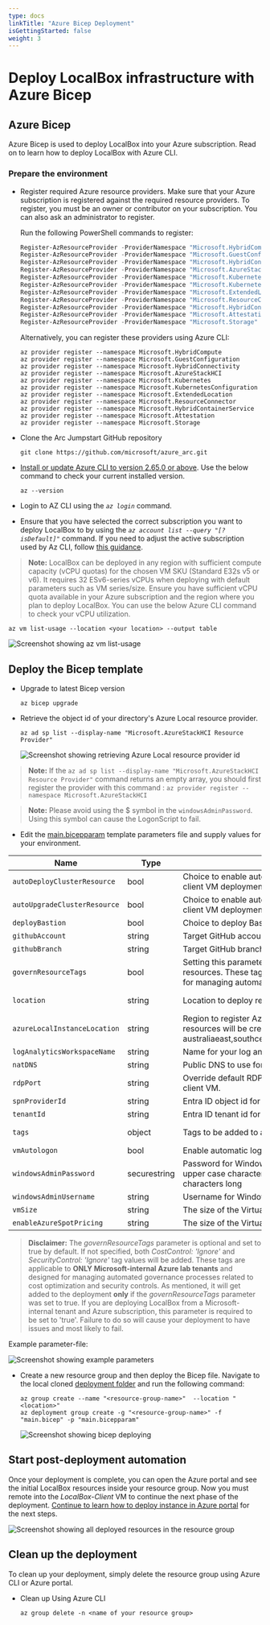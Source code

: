 ```yaml
---
type: docs
linkTitle: "Azure Bicep Deployment"
isGettingStarted: false
weight: 3
---
```


# Deploy LocalBox infrastructure with Azure Bicep

## Azure Bicep

Azure Bicep is used to deploy LocalBox into your Azure subscription. Read on to learn how to deploy LocalBox with Azure CLI.

### Prepare the environment

- Register required Azure resource providers. Make sure that your Azure subscription is registered against the required resource providers. To register, you must be an owner or contributor on your subscription. You can also ask an administrator to register.

  Run the following PowerShell commands to register:

  ```powershell
  Register-AzResourceProvider -ProviderNamespace "Microsoft.HybridCompute"
  Register-AzResourceProvider -ProviderNamespace "Microsoft.GuestConfiguration"
  Register-AzResourceProvider -ProviderNamespace "Microsoft.HybridConnectivity"
  Register-AzResourceProvider -ProviderNamespace "Microsoft.AzureStackHCI"
  Register-AzResourceProvider -ProviderNamespace "Microsoft.Kubernetes"
  Register-AzResourceProvider -ProviderNamespace "Microsoft.KubernetesConfiguration"
  Register-AzResourceProvider -ProviderNamespace "Microsoft.ExtendedLocation"
  Register-AzResourceProvider -ProviderNamespace "Microsoft.ResourceConnector"
  Register-AzResourceProvider -ProviderNamespace "Microsoft.HybridContainerService"
  Register-AzResourceProvider -ProviderNamespace "Microsoft.Attestation"
  Register-AzResourceProvider -ProviderNamespace "Microsoft.Storage"
  ```

  Alternatively, you can register these providers using Azure CLI:

  ```shell
  az provider register --namespace Microsoft.HybridCompute
  az provider register --namespace Microsoft.GuestConfiguration
  az provider register --namespace Microsoft.HybridConnectivity
  az provider register --namespace Microsoft.AzureStackHCI
  az provider register --namespace Microsoft.Kubernetes
  az provider register --namespace Microsoft.KubernetesConfiguration
  az provider register --namespace Microsoft.ExtendedLocation
  az provider register --namespace Microsoft.ResourceConnector
  az provider register --namespace Microsoft.HybridContainerService
  az provider register --namespace Microsoft.Attestation
  az provider register --namespace Microsoft.Storage
  ```

- Clone the Arc Jumpstart GitHub repository

  ```shell
  git clone https://github.com/microsoft/azure_arc.git
  ```

- [Install or update Azure CLI to version 2.65.0 or above](https://learn.microsoft.com/cli/azure/install-azure-cli?view=azure-cli-latest). Use the below command to check your current installed version.

  ```shell
  az --version
  ```

- Login to AZ CLI using the *`az login`* command.

- Ensure that you have selected the correct subscription you want to deploy LocalBox to by using the *`az account list --query "[?isDefault]"`* command. If you need to adjust the active subscription used by Az CLI, follow [this guidance](https://learn.microsoft.com/cli/azure/manage-azure-subscriptions-azure-cli#change-the-active-subscription).

> **Note:** LocalBox can be deployed in any region with sufficient compute capacity (vCPU quotas) for the chosen VM SKU (Standard E32s v5 or v6). It requires 32 ESv6-series vCPUs when deploying with default parameters such as VM series/size. Ensure you have sufficient vCPU quota available in your Azure subscription and the region where you plan to deploy LocalBox. You can use the below Azure CLI command to check your vCPU utilization.

  ```shell
  az vm list-usage --location <your location> --output table
  ```

  ![Screenshot showing az vm list-usage](./az_vm_list_usage.png)

## Deploy the Bicep template

- Upgrade to latest Bicep version

  ```shell
  az bicep upgrade
  ```

- Retrieve the object id of your directory's Azure Local resource provider.

  ```shell
  az ad sp list --display-name "Microsoft.AzureStackHCI Resource Provider"
  ```

  ![Screenshot showing retrieving Azure Local resource provider id](./hci_rp_id.png)

> **Note:** If the ```az ad sp list --display-name "Microsoft.AzureStackHCI Resource Provider"``` command returns an empty array, you should first register the provider with this command : ```az provider register --namespace Microsoft.AzureStackHCI```

> **Note:** Please avoid using the $ symbol in the `windowsAdminPassword`. Using this symbol can cause the LogonScript to fail.

- Edit the [main.bicepparam](https://github.com/microsoft/azure_arc/blob/main/azure_jumpstart_localbox/bicep/main.bicepparam) template parameters file and supply values for your environment.

| Name | Type | Description | Default |
| --- | --- | --- | --- |
| `autoDeployClusterResource` | bool | Choice to enable automatic deployment of Azure Local enabled by Arc instance resource after the client VM deployment is complete. | true |
| `autoUpgradeClusterResource` | bool | Choice to enable automatic upgrade of Azure Local enabled by Arc instance resource after the client VM deployment is complete. Only applicable when autoDeployClusterResource is true. | false |
| `deployBastion` | bool | Choice to deploy Bastion to connect to the client VM | false |
| `githubAccount` | string | Target GitHub account | "microsoft" |
| `githubBranch` | string | Target GitHub branch | "main" |
| `governResourceTags` | bool | Setting this parameter to `true` will add the `CostControl` and `SecurityControl` tags to the provisioned resources. These tags are applicable to ONLY Microsoft-internal Azure lab tenants and designed for managing automated governance processes related to cost optimization and security controls | true |
| `location` | string | Location to deploy resources | Resource group`s location |
| `azureLocalInstanceLocation` | string | Region to register Azure Local instance in. This is the region where the Azure Local instance resources will be created. The region must be one of the supported Azure Local regions: australiaeast,southcentralus,eastus,westeurope,southeastasia,canadacentral,japaneast,centralindia | australiaeast |
| `logAnalyticsWorkspaceName` | string | Name for your log analytics workspace |  |
| `natDNS` | string | Public DNS to use for the domain | "8.8.8.8" |
| `rdpPort` | string | Override default RDP port using this parameter. Default is 3389. No changes will be made to the client VM. | "3389" |
| `spnProviderId` | string | Entra ID object id for your _Microsoft.AzureStackHCI_ resource provider |  |
| `tenantId` | string | Entra ID tenant id for your subscription |  |
| `tags` | object | Tags to be added to all resources | {"Project": "jumpstart_LocalBox"} |
| `vmAutologon` | bool | Enable automatic logon into LocalBox Virtual Machine | true |
| `windowsAdminPassword` | securestring | Password for Windows account. Password must have 3 of the following: 1 lower case character, 1 upper case character, 1 number, and 1 special character. The value must be between 12 and 123 characters long |  |
| `windowsAdminUsername` | string | Username for Windows account |  |
| `vmSize` | string | The size of the Virtual Machine. Valid values: Standard_E32s_v5 and Standard_E32s_v6 | Standard_E32s_v6 |
| `enableAzureSpotPricing` | string | The size of the Virtual Machine | false |

  > **Disclaimer:** The _governResourceTags_ parameter is optional and set to true by default. If not specified, both _CostControl: 'Ignore'_ and _SecurityControl: 'Ignore'_ tag values will be added. These tags are applicable to **ONLY Microsoft-internal Azure lab tenants** and designed for managing automated governance processes related to cost optimization and security controls. As mentioned, it will get added to the deployment **only** if the _governResourceTags_ parameter was set to true. If you are deploying LocalBox from a Microsoft-internal tenant and Azure subscription, this parameter is required to be set to 'true'. Failure to do so will cause your deployment to have issues and most likely to fail.

Example parameter-file:

![Screenshot showing example parameters](./parameters_bicep.png)

- Create a new resource group and then deploy the Bicep file. Navigate to the local cloned [deployment folder](https://github.com/microsoft/azure_arc/tree/main/azure_jumpstart_localbox/bicep) and run the following command:

  ```shell
  az group create --name "<resource-group-name>"  --location "<location>"
  az deployment group create -g "<resource-group-name>" -f "main.bicep" -p "main.bicepparam"
  ```

  ![Screenshot showing bicep deploying](./bicep_deploying.png)

## Start post-deployment automation

Once your deployment is complete, you can open the Azure portal and see the initial LocalBox resources inside your resource group. Now you must remote into the *LocalBox-Client* VM to continue the next phase of the deployment. [Continue to learn how to deploy instance in Azure portal](../cloud_deployment/#azure-local-instance-validation-and-deployment-from-the-azure-portal) for the next steps.

  ![Screenshot showing all deployed resources in the resource group](./deployed_resources.png)

## Clean up the deployment

To clean up your deployment, simply delete the resource group using Azure CLI or Azure portal.

- Clean up Using Azure CLI

  ```shell
  az group delete -n <name of your resource group>
  ```
